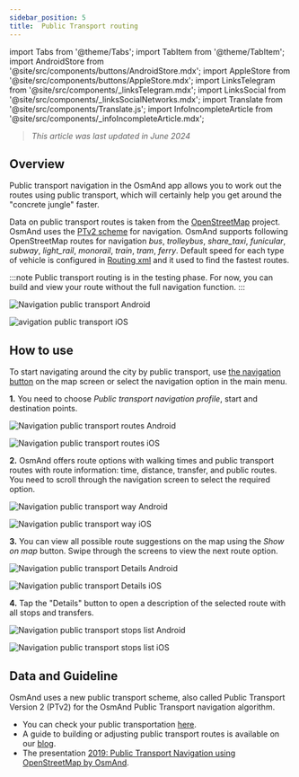 ```yaml
---
sidebar_position: 5
title:  Public Transport routing
---
```


import Tabs from '@theme/Tabs';
import TabItem from '@theme/TabItem';
import AndroidStore from '@site/src/components/buttons/AndroidStore.mdx';
import AppleStore from '@site/src/components/buttons/AppleStore.mdx';
import LinksTelegram from '@site/src/components/_linksTelegram.mdx';
import LinksSocial from '@site/src/components/_linksSocialNetworks.mdx';
import Translate from '@site/src/components/Translate.js';
import InfoIncompleteArticle from '@site/src/components/_infoIncompleteArticle.mdx';

> *This article was last updated in June 2024*

## Overview

Public transport navigation in the OsmAnd app allows you to work out the routes using public transport, which will certainly help you get around the "concrete jungle" faster.

Data on public transport routes is taken from the [OpenStreetMap](http://openstreetmap.org/) project. OsmAnd uses the [PTv2 scheme](https://wiki.openstreetmap.org/wiki/Public_transport) for navigation.  OsmAnd supports following OpenStreetMap routes for navigation  *bus*, *trolleybus*, *share_taxi*, *funicular*, *subway*, *light_rail*, *monorail*, *train*, *tram*, *ferry*. Default speed for each type of vehicle is configured in [Routing xml](../../../technical/build-osmand/routing.md) and it used to find the fastest routes. 

:::note
Public transport routing is in the testing phase. For now, you can build and view your route without the full navigation function.
:::

<Tabs groupId="operating-systems">

<TabItem value="android" label="Android"> 

![Navigation public transport Android](@site/static/img/navigation/public/navigation_android.png)  

</TabItem>

<TabItem value="ios" label="iOS">  

![avigation public transport iOS](@site/static/img/navigation/public/navigation_ios.png)

</TabItem>

</Tabs> 


## How to use

To start navigating around the city by public transport, use [the navigation button](../../widgets/map-buttons.md#directions) on the map screen or select the navigation option in the main menu.  

**1.** You need to choose *Public transport navigation profile*, start and destination points.  

<Tabs groupId="operating-systems">

<TabItem value="android" label="Android"> 

![Navigation public transport routes Android](@site/static/img/navigation/public/navigation_public_android.png)

</TabItem>

<TabItem value="ios" label="iOS">  

![Navigation public transport routes iOS](@site/static/img/navigation/public/navigation_public_ios.png)

</TabItem>

</Tabs> 


**2.** OsmAnd offers route options with walking times and public transport routes with route information: time, distance, transfer, and public routes. You need to scroll through the navigation screen to select the required option.  

<Tabs groupId="operating-systems">

<TabItem value="android" label="Android"> 

![Navigation public transport way Android](@site/static/img/navigation/public/navigation_way_android.png)

</TabItem>

<TabItem value="ios" label="iOS">  

![Navigation public transport way iOS](@site/static/img/navigation/public/navigation_way_ios.png)

</TabItem>

</Tabs> 


**3.** You can view all possible route suggestions on the map using the *Show on map* button. Swipe through the screens to view the next route option.   

<Tabs groupId="operating-systems">

<TabItem value="android" label="Android"> 

![Navigation public transport Details Android](@site/static/img/navigation/public/navigation_details_android.png)

</TabItem>

<TabItem value="ios" label="iOS">  

![Navigation public transport Details iOS](@site/static/img/navigation/public/navigation_details_ios.png)

</TabItem>

</Tabs> 


**4.** Tap the "Details" button to open a description of the selected route with all stops and transfers.  

<Tabs groupId="operating-systems">

<TabItem value="android" label="Android"> 

![Navigation public transport stops list Android](@site/static/img/navigation/public/navigation_stops_list_android.png)

</TabItem>

<TabItem value="ios" label="iOS">  

![Navigation public transport stops list iOS](@site/static/img/navigation/public/navigation_stops_list_ios.png)

</TabItem>

</Tabs> 


## Data and Guideline

OsmAnd uses a new public transport scheme, also called Public Transport Version 2 (PTv2) for the OsmAnd Public Transport navigation algorithm. 
- You can check your public transportation [here](http://tools.geofabrik.de/osmi/).
- A guide to building or adjusting public transport routes is available on our [blog](https://osmand.net/blog/guideline-pt).
- The presentation [2019: Public Transport Navigation using OpenStreetMap by OsmAnd](https://www.youtube.com/watch?v=SPab09kaWPc&ab_channel=StateoftheMap).
